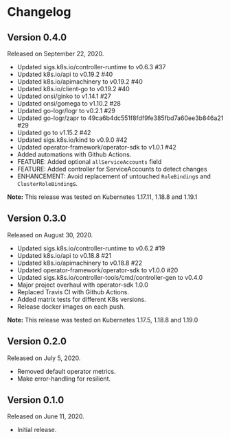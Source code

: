 # Changelog

## Version 0.4.0

Released on September 22, 2020.

- Updated sigs.k8s.io/controller-runtime to v0.6.3 #37
- Updated k8s.io/api to v0.19.2 #40
- Updated k8s.io/apimachinery to v0.19.2 #40
- Updated k8s.io/client-go to v0.19.2 #40
- Updated onsi/ginko to v1.14.1 #27
- Updated onsi/gomega to v1.10.2 #28
- Updated go-logr/logr to v0.2.1 #29
- Updated go-logr/zapr to 49ca6b4dc551f8fdf9fe385fbd7a60ee3b846a21 #29
- Updated go to v1.15.2 #42
- Updated sigs.k8s.io/kind to v0.9.0 #42
- Updated operator-framework/operator-sdk to v1.0.1 #42
- Added automations with Github Actions.
- FEATURE: Added optional `allServiceAccounts` field
- FEATURE: Added controller for ServiceAccounts to detect changes
- ENHANCEMENT: Avoid replacement of untouched `RoleBinding`s and `ClusterRoleBinding`s.


**Note:** This release was tested on Kubernetes 1.17.11, 1.18.8 and 1.19.1


## Version 0.3.0

Released on August 30, 2020.

- Updated sigs.k8s.io/controller-runtime to v0.6.2 #19
- Updated k8s.io/api to v0.18.8 #21
- Updated k8s.io/apimachinery to v0.18.8 #22
- Updated operator-framework/operator-sdk to v1.0.0 #20
- Updated sigs.k8s.io/controller-tools/cmd/controller-gen to v0.4.0
- Major project overhaul with operator-sdk 1.0.0
- Replaced Travis CI with Github Actions.
- Added matrix tests for different K8s versions.
- Release docker images on each push.

**Note:** This release was tested on Kubernetes 1.17.5, 1.18.8 and 1.19.0


## Version 0.2.0

Released on July 5, 2020.

- Removed default operator metrics.
- Make error-handling for resilient.


## Version 0.1.0

Released on June 11, 2020.

- Initial release.
